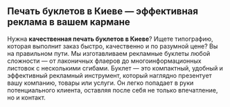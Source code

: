 ## Печать буклетов в Киеве — эффективная реклама в вашем кармане

Нужна **качественная печать буклетов в Киеве**? Ищете типографию, которая выполнит заказ быстро, качественно и по разумной цене? Вы на правильном пути. Мы изготавливаем рекламные буклеты любой сложности — от лаконичных флаеров до многоинформационных листовок с несколькими сгибами. Буклет — это компактный, удобный и эффективный рекламный инструмент, который наглядно презентует вашу компанию, товары или услуги. Он легко попадает в руки потенциального клиента, оставляя после себя не только впечатление, но и контакт.
